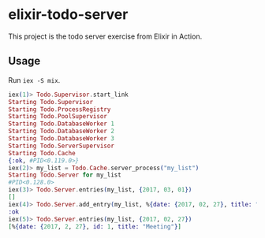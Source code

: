 # elixir-todo-server

This project is the todo server exercise from Elixir in Action.

## Usage

Run `iex -S mix`.

```elixir
iex(1)> Todo.Supervisor.start_link
Starting Todo.Supervisor
Starting Todo.ProcessRegistry
Starting Todo.PoolSupervisor
Starting Todo.DatabaseWorker 1
Starting Todo.DatabaseWorker 2
Starting Todo.DatabaseWorker 3
Starting Todo.ServerSupervisor
Starting Todo.Cache
{:ok, #PID<0.119.0>}
iex(2)> my_list = Todo.Cache.server_process("my_list")
Starting Todo.Server for my_list
#PID<0.128.0>
iex(3)> Todo.Server.entries(my_list, {2017, 03, 01})
[]
iex(4)> Todo.Server.add_entry(my_list, %{date: {2017, 02, 27}, title: "Meeting"})
:ok
iex(5)> Todo.Server.entries(my_list, {2017, 02, 27})
[%{date: {2017, 2, 27}, id: 1, title: "Meeting"}]
```
